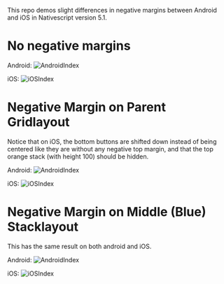 This repo demos slight differences in negative margins between Android and iOS in Nativescript version 5.1.

# No negative margins
Android:
![AndroidIndex](./screenshots/android-no-neg.png)

iOS:
![iOSIndex](./screenshots/ios-no-neg.png)

# Negative Margin on Parent Gridlayout
Notice that on iOS, the bottom buttons are shifted down instead of being centered like they are without any negative top margin, and that the top orange stack (with height 100) should be hidden.

Android:
![AndroidIndex](./screenshots/android-neg-top.png)

iOS:
![iOSIndex](./screenshots/ios-neg-top.png)


# Negative Margin on Middle (Blue) Stacklayout
This has the same result on both android and iOS.

Android:
![AndroidIndex](./screenshots/android-neg-mid.png)

iOS:
![iOSIndex](./screenshots/ios-neg-mid.png)